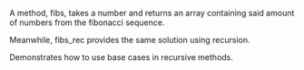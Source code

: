 A method, fibs, takes a number and returns an array containing said amount of numbers from the fibonacci sequence.

Meanwhile, fibs_rec provides the same solution using recursion.

Demonstrates how to use base cases in recursive methods.